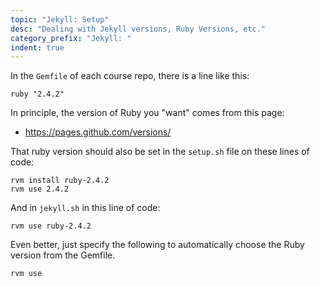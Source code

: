 ```yaml
---
topic: "Jekyll: Setup"
desc: "Dealing with Jekyll versions, Ruby Versions, etc."
category_prefix: "Jekyll: "
indent: true
---
```


In the `Gemfile` of each course repo, there is a line like this:

```
ruby "2.4.2"
```

In principle, the version of Ruby you "want" comes from this page:

* <https://pages.github.com/versions/>

That ruby version should also be set in the `setup.sh` file on these lines of code:

```
rvm install ruby-2.4.2
rvm use	2.4.2
```

And in `jekyll.sh` in this line of code:

```
rvm use ruby-2.4.2
```

Even better, just specify the following to automatically choose the Ruby version from the Gemfile.

```
rvm use
``` 

